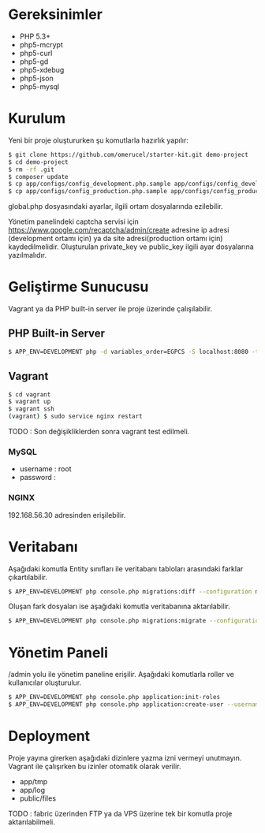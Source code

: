 # Gereksinimler

- PHP 5.3+
- php5-mcrypt
- php5-curl
- php5-gd
- php5-xdebug
- php5-json
- php5-mysql

# Kurulum

Yeni bir proje oluştururken şu komutlarla hazırlık yapılır:

```bash
$ git clone https://github.com/omerucel/starter-kit.git demo-project
$ cd demo-project
$ rm -rf .git
$ composer update
$ cp app/configs/config_development.php.sample app/configs/config_development.php
$ cp app/configs/config_production.php.sample app/configs/config_production.php
```

global.php dosyasındaki ayarlar, ilgili ortam dosyalarında ezilebilir.

Yönetim panelindeki captcha servisi için https://www.google.com/recaptcha/admin/create adresine ip adresi (development
ortamı için) ya da site adresi(production ortamı için) kaydedilmelidir. Oluşturulan private_key ve public_key
ilgili ayar dosyalarına yazılmalıdır.

# Geliştirme Sunucusu

Vagrant ya da PHP built-in server ile proje üzerinde çalışılabilir.

## PHP Built-in Server

```bash
$ APP_ENV=DEVELOPMENT php -d variables_order=EGPCS -S localhost:8080 -t public
```

## Vagrant

```bash
$ cd vagrant
$ vagrant up
$ vagrant ssh
(vagrant) $ sudo service nginx restart
```

TODO : Son değişikliklerden sonra vagrant test edilmeli.

### MySQL

- username : root
- password :

### NGINX

192.168.56.30 adresinden erişilebilir.

# Veritabanı

Aşağıdaki komutla Entity sınıfları ile veritabanı tabloları arasındaki farklar çıkartılabilir.

```bash
$ APP_ENV=DEVELOPMENT php console.php migrations:diff --configuration migrations.yml
```

Oluşan fark dosyaları ise aşağıdaki komutla veritabanına aktarılabilir.

```bash
$ APP_ENV=DEVELOPMENT php console.php migrations:migrate --configuration migrations.yml
```

# Yönetim Paneli

/admin yolu ile yönetim paneline erişilir. Aşağıdaki komutlarla roller ve kullanıcılar oluşturulur.

```bash
$ APP_ENV=DEVELOPMENT php console.php application:init-roles
$ APP_ENV=DEVELOPMENT php console.php application:create-user --username="admin" --password="admin" --role="super_user" --email="omerucel@gmail.com"
```

# Deployment

Proje yayına girerken aşağıdaki dizinlere yazma izni vermeyi unutmayın. Vagrant ile çalışırken bu izinler otomatik
olarak verilir.

* app/tmp
* app/log
* public/files

TODO : fabric üzerinden FTP ya da VPS üzerine tek bir komutla proje aktarılabilmeli.